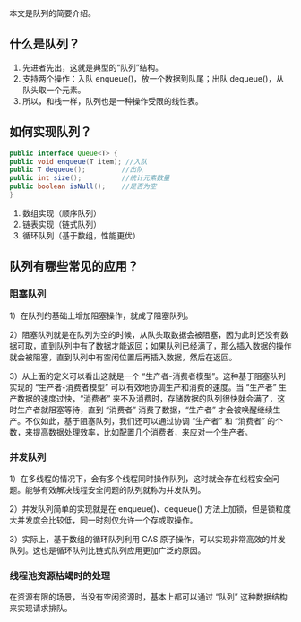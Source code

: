 
本文是队列的简要介绍。

## 什么是队列？

1. 先进者先出，这就是典型的“队列”结构。
2. 支持两个操作：入队 enqueue()，放一个数据到队尾；出队 dequeue()，从队头取一个元素。
3. 所以，和栈一样，队列也是一种操作受限的线性表。

## 如何实现队列？

```java
public interface Queue<T> {
public void enqueue(T item); //入队
public T dequeue(); 		//出队
public int size(); 			//统计元素数量
public boolean isNull(); 	//是否为空
}
```

1. 数组实现（顺序队列）
2. 链表实现（链式队列）
3. 循环队列（基于数组，性能更优）


## 队列有哪些常见的应用？

### 阻塞队列

1）在队列的基础上增加阻塞操作，就成了阻塞队列。

2）阻塞队列就是在队列为空的时候，从队头取数据会被阻塞，因为此时还没有数据可取，直到队列中有了数据才能返回；如果队列已经满了，那么插入数据的操作就会被阻塞，直到队列中有空闲位置后再插入数据，然后在返回。

3）从上面的定义可以看出这就是一个 “生产者-消费者模型”。这种基于阻塞队列实现的 “生产者-消费者模型” 可以有效地协调生产和消费的速度。当 “生产者” 生产数据的速度过快，“消费者” 来不及消费时，存储数据的队列很快就会满了，这时生产者就阻塞等待，直到 “消费者” 消费了数据，“生产者” 才会被唤醒继续生产。不仅如此，基于阻塞队列，我们还可以通过协调 “生产者” 和 “消费者” 的个数，来提高数据处理效率，比如配置几个消费者，来应对一个生产者。

### 并发队列

1）在多线程的情况下，会有多个线程同时操作队列，这时就会存在线程安全问题。能够有效解决线程安全问题的队列就称为并发队列。

2）并发队列简单的实现就是在 enqueue()、dequeue() 方法上加锁，但是锁粒度大并发度会比较低，同一时刻仅允许一个存或取操作。

3）实际上，基于数组的循环队列利用 CAS 原子操作，可以实现非常高效的并发队列。这也是循环队列比链式队列应用更加广泛的原因。

### 线程池资源枯竭时的处理

在资源有限的场景，当没有空闲资源时，基本上都可以通过 “队列” 这种数据结构来实现请求排队。

